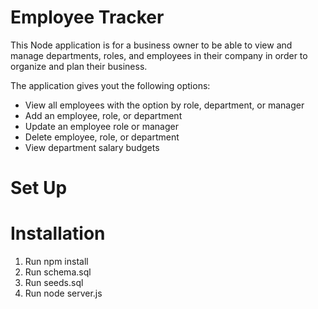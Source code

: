 # Employee Tracker

This Node application is for a business owner to be able to view and manage departments, roles, and employees in their company in order to organize and plan their business.

The application gives yout the following options:

- View all employees with the option by role, department, or manager
- Add an employee, role, or department
- Update an employee role or manager
- Delete employee, role, or department
- View department salary budgets

# Set Up

# Installation

1. Run npm install
2. Run schema.sql
3. Run seeds.sql
4. Run node server.js
